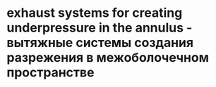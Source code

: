# exhaust systems for creating underpressure in the annulus - вытяжные системы создания разрежения в межоболочечном пространстве
